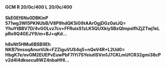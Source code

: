 #### GCM R 20/0c/400 L 20/0c/400
**SkE0Ef6Nx0DBKinP**<br/>**571wg3Wl5PKNUbB/V8P9hdQK5iG9tAArOgjDGz0atJQ=**<br/>**YhuYtBBV7D/4vGOLvz7cv+FFRuixS1zLK5QUXkiySBxQlmpsIfhZjZTwj1eLpRo9Q4GEJY9/m+BJ+qKd...**<br/><br/>
**h8sNt5HMu6BSB9Eh**<br/>**NKB7ImssqAnurtiUk+FZZiguVUS4q5+nQeV4R+L2Ud0=**<br/>**HbgK7e/ovGM2EUEPvEuwPbF7IYi7SYeiutlSVm1J7CKLmUfCR32gmi38cPv2d4l4dksecu8WZ4nbaHHl...**
